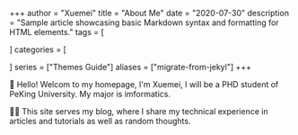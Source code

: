 +++
author = "Xuemei"
title = "About Me"
date = "2020-07-30"
description = "Sample article showcasing basic Markdown syntax and formatting for HTML elements."
tags = [

]
categories = [
   
]
series = ["Themes Guide"]
aliases = ["migrate-from-jekyl"]
+++

🌈  Hello! Welcom to my homepage, I'm Xuemei, I will be a PHD student of PeKing University. My major is imformatics.

✍🏼 This site serves my blog, where I share my technical experience in articles and tutorials as well as random thoughts. 




